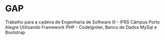 # GAP

Trabalho para a cadeira de Engenharia de Software III - IFRS Câmpus Porto Alegre
Utilizando Framework PHP - CodeIgniter, Banco de Dados MySql e Bootstrap

